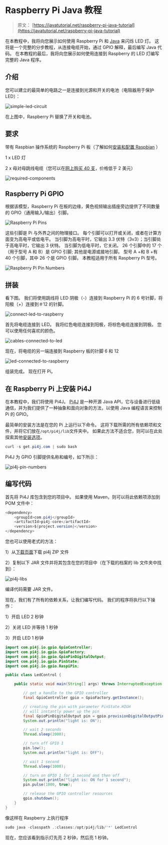 # Raspberry Pi Java 教程

> 原文： [https://javatutorial.net/raspberry-pi-java-tutorial](https://javatutorial.net/raspberry-pi-java-tutorial)

在本教程中，我将向您展示如何使用 Raspberry Pi 和 [Java](https://javatutorial.net/install-java-9-eclipse) 来闪烁 LED 灯。 这将是一个完整的分步教程，从连接电缆开始，通过 GPIO 解释，最后编写 Java 代码。 在本教程的最后，我将向您展示如何使用连接到 Raspberry 的 LED 灯编写完整的 Java 程序。

## 介绍

您可以建立的最简单的电路之一是连接到光源和开关的电池（电阻器用于保护 LED）：

![simple-led-circuit](img/da69a1dd88ee977c8983d534a265d76c.jpg)

在上图中，Raspberry Pi 替换了开关和电池。

## 要求

带有 Raspbian 操作系统的 Raspberry Pi 板（了解如何[安装和配置 Raspbian](http://javatutorial.net/install-raspbian-to-sd-card "Install Raspbian to SD Card") ）

1 x LED 灯

2 x 母对母跳线电缆（您可以在[网上购买 40 支](http://www.ebay.com/sch/i.html?_from=R40&_trksid=p2050601.m570.l1313.TR0.TRC0.H0.Xfemale+to+female+jumper+cable+wires&_nkw=female+to+female+jumper+cable+wires&_sacat=0)，价格低于 2 美元）

![required-components](img/0cf2559bb9d5e98e86478ee21c9fce75.jpg)

## Raspberry Pi GPIO

根据该模型，Raspberry Pi 在板的边缘，黄色视频输出插座旁边提供了不同数量的 GPIO（通用输入/输出）引脚。

![Raspberry Pi Pins](img/8560fcf08e33d43f6c56bc0b6f1285b5.jpg)

这些引脚是 Pi 与外界之间的物理接口。 每个引脚可以打开或关闭，或者在计算方面变为高电平或低电平。 当引脚为高电平时，它输出 3.3 伏特（3v3）；当引脚处于高电平时，它输出 3 伏特。 当引脚为低电平时，它关闭。 26 个引脚中的 17 个（用于型号 A 和 B）是 GPIO 引脚; 其他是电源或接地引脚。 型号 A +和 B +有 40 个引脚，其中 26 个是 GPIO 引脚。 本教程适用于所有 Raspberry Pi 型号。

![Raspberry Pi Pin Numbers](img/3ddb150c6676ac989dbb41a26309f197.jpg)

## 拼装

看下图。 我们将使用跳线将 LED 阴极（-）连接到 Raspberry Pi 的 6 号针脚，将阳极（+）连接到＃12 的针脚。

![connect-led-to-raspberry](img/a09e5b04896199c204af3581eec79500.jpg)

首先将电缆连接到 LED。 我将红色电缆连接到阳极，将棕色电缆连接到阴极。 您可以使用任何喜欢的颜色。

![cables-connected-to-led](img/9c6919655953768e4b7afbd1b02f582d.jpg)

现在，将电缆的另一端连接到 Raspberry 板的针脚 6 和 12

![led-connected-to-raspberry](img/9a53f648aaf532021cd2124cff30fe6e.jpg)

组装完成。 现在打开 Pi。

## 在 Raspberry Pi 上安装 Pi4J

在本教程中，我们将使用 Pi4J。 [Pi4J](http://pi4j.com/ "Pi4J project") 是一种开源 Java API，它与设备进行低级通信，并为我们提供了一种抽象和面向对象的方法，以使用 Java 编程语言来控制 Pi 的 GPIO。

最简单的安装方法是在您的 Pi 上运行以下命令。 这将下载所需的所有依赖项和文件，并将它们放在`/opt/pi4j/lib`文件夹中。 如果此方法不适合您，则可以在此处探索其他[安装选项](http://pi4j.com/install.html)。

```java
curl -s get.pi4j.com | sudo bash
```

Pi4J 为 GPIO 引脚提供名称和编号，如下所示：

![pi4j-pin-numbers](img/9681fc43600aa1710c08186c7edd7c0a.jpg)

## 编写代码

首先将 Pi4J 库包含到您的项目中。 如果使用 Maven，则可以将此依赖项添加到 POM 文件中：

```java
<dependency>
	<groupId>com.pi4j</groupId>
	<artifactId>pi4j-core</artifactId>
	<version>${project.version}</version>
</dependency>
```

您也可以使用老式的方法：

1）从[下载页面](http://pi4j.com/download.html)下载 pi4j ZIP 文件

2）复制以下 JAR 文件并将其包含在您的项目中（在下载的档案的 lib 文件夹中找到）：

![pi4j-libs](img/58b33f4e3266ae610fc312ea426accfb.jpg)

编译代码需要 JAR 文件。

现在，我们有了所有的依赖关系，让我们编写代码。 我们的程序将执行以下操作：

1）开启 LED 2 秒钟

2）关闭 LED 并等待 1 秒钟

3）开启 LED 1 秒钟

```java
import com.pi4j.io.gpio.GpioController;
import com.pi4j.io.gpio.GpioFactory;
import com.pi4j.io.gpio.GpioPinDigitalOutput;
import com.pi4j.io.gpio.PinState;
import com.pi4j.io.gpio.RaspiPin;

public class LedControl {

    public static void main(String[] args) throws InterruptedException {

        // get a handle to the GPIO controller
    	final GpioController gpio = GpioFactory.getInstance();

        // creating the pin with parameter PinState.HIGH
        // will instantly power up the pin
        final GpioPinDigitalOutput pin = gpio.provisionDigitalOutputPin(RaspiPin.GPIO_01, "PinLED", PinState.HIGH);
        System.out.println("light is: ON");

        // wait 2 seconds
        Thread.sleep(2000);

        // turn off GPIO 1
        pin.low();
        System.out.println("light is: OFF");

        // wait 1 second
        Thread.sleep(1000);

        // turn on GPIO 1 for 1 second and then off
        System.out.println("light is: ON for 1 second");
        pin.pulse(1000, true);

        // release the GPIO controller resources
        gpio.shutdown();
    }
}
```

像这样在 Raspberry 上执行程序

```java
sudo java -classpath .:classes:/opt/pi4j/lib/'*' LedControl
```

现在，您应该看到指示灯先亮 2 秒钟，然后亮 1 秒钟。